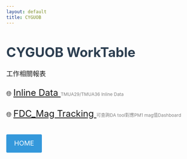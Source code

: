 ```yaml
---
layout: default
title: CYGUOB
---
```


# CYGUOB WorkTable

工作相關報表
<style>
h1 {
    font-size:2.2rem;
    color: #2c3e50;
}
p {
  font-size: 1.1rem;
  line-height:1.6;
}
a.button {
  display: inline-block;
  padding: 0.6em 1.2em;
  margin-top: 1em;
  background-color: #3498db;
  color: white;
  text-decoration: none;
  border-radius: 3px;
  transition: background-color 0.3s ease;
}
a.button:hover {
  background-color: #8980b9;
}
  
</style>
<p>🌐
  <a href="https://bapbiwaf.tsmc.com.tw/reports/powerbi/CYGUOB/Inline%20data_V2?rc:Toolbar=false" style="font-size: 24px;" target="_blank">
    Inline Data
</a>
  <span style="font-size: 12px; color: gray;">TMUA29/TMUA36 Inline Data</span>
</p>

<p>🌐
  <a href="https://bapbiwaf.tsmc.com.tw/reports/powerbi/CYGUOB/FDC_Mag_V1?rc:Toolbar=false" style="font-size: 24px;" target="_blank">
    FDC_Mag Tracking
    </a>
  <span style="font-size: 12px; color: gray;">可查詢DA tool對應PM1 mag值Dashboard</span>
</p>

<a class="button" href="https://wandaguo.github.io/APID/DASHBOARD/"> HOME</a>
